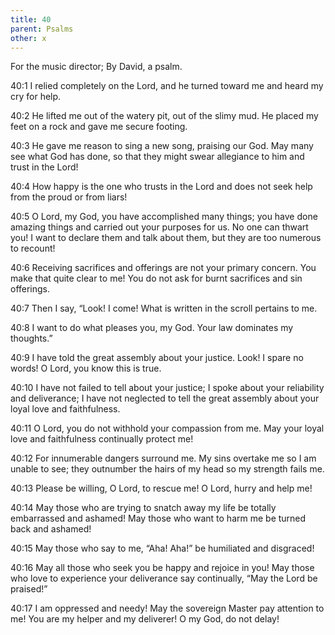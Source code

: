 ```yaml
---
title: 40
parent: Psalms
other: x
---
```



For the music director; By David, a psalm.

<a name="40:1">40:1</a> I relied completely on the Lord,
and he turned toward me
and heard my cry for help.

<a name="40:2">40:2</a> He lifted me out of the watery pit,
out of the slimy mud.
He placed my feet on a rock
and gave me secure footing.

<a name="40:3">40:3</a> He gave me reason to sing a new song,
praising our God.
May many see what God has done,
so that they might swear allegiance to him and trust in the Lord!

<a name="40:4">40:4</a> How happy is the one who trusts in the Lord
and does not seek help from the proud or from liars!

<a name="40:5">40:5</a> O Lord, my God, you have accomplished many things;
you have done amazing things and carried out your purposes for us.
No one can thwart you!
I want to declare them and talk about them,
but they are too numerous to recount!

<a name="40:6">40:6</a> Receiving sacrifices and offerings are not your primary concern.
You make that quite clear to me!
You do not ask for burnt sacrifices and sin offerings.

<a name="40:7">40:7</a> Then I say,
“Look! I come!
What is written in the scroll pertains to me.

<a name="40:8">40:8</a> I want to do what pleases you, my God.
Your law dominates my thoughts.”

<a name="40:9">40:9</a> I have told the great assembly about your justice.
Look! I spare no words!
O Lord, you know this is true.

<a name="40:10">40:10</a> I have not failed to tell about your justice;
I spoke about your reliability and deliverance;
I have not neglected to tell the great assembly about your loyal love and faithfulness.

<a name="40:11">40:11</a> O Lord, you do not withhold your compassion from me.
May your loyal love and faithfulness continually protect me!

<a name="40:12">40:12</a> For innumerable dangers surround me.
My sins overtake me
so I am unable to see;
they outnumber the hairs of my head
so my strength fails me.

<a name="40:13">40:13</a> Please be willing, O Lord, to rescue me!
O Lord, hurry and help me!

<a name="40:14">40:14</a> May those who are trying to snatch away my life
be totally embarrassed and ashamed!
May those who want to harm me
be turned back and ashamed!

<a name="40:15">40:15</a> May those who say to me, “Aha! Aha!”
be humiliated and disgraced!

<a name="40:16">40:16</a> May all those who seek you be happy and rejoice in you!
May those who love to experience your deliverance say continually,
“May the Lord be praised!”

<a name="40:17">40:17</a> I am oppressed and needy!
May the sovereign Master pay attention to me!
You are my helper and my deliverer!
O my God, do not delay!